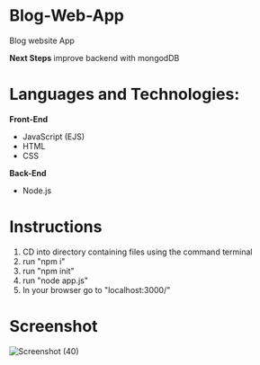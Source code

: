 # Blog-Web-App

Blog website App

**Next Steps**
improve backend with mongodDB

# Languages and Technologies:
**Front-End**
- JavaScript (EJS)
- HTML
- CSS

**Back-End**
- Node.js

# Instructions
1. CD into directory containing files using the command terminal
2. run "npm i"
3. run "npm init"
4. run "node app.js"
5. In your browser go to "localhost:3000/"

# Screenshot

![Screenshot (40)](https://user-images.githubusercontent.com/113309178/234476701-737097ea-65de-4ff4-b1b2-6e7250d4b6fd.png)

